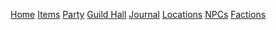 [Home](/)
[Items](/docs/items)
[Party](/docs/party)
[Guild Hall](/docs/guild-hall)
[Journal](/docs/journal)
[Locations](/docs/locations)
[NPCs](/docs/npcs)
[Factions](/docs/factions)

<!-- To add links to your other documents, simply
modify contents of `docs/md/_toc.md`. -->